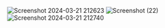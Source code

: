 ![Screenshot 2024-03-21 212623](https://github.com/sumitkumar9128/Basic_Event_Management_React_Project/assets/156917684/76f569c8-e430-43d7-a4c8-337c471f5c3f)
![Screenshot (22)](https://github.com/sumitkumar9128/Basic_Event_Management_React_Project/assets/156917684/4f8b2edc-d7e5-4fbc-bd3e-65c5776d903a)
![Screenshot 2024-03-21 212740](https://github.com/sumitkumar9128/Basic_Event_Management_React_Project/assets/156917684/c94dc8aa-d108-42fa-a9c5-42686b959a37)
